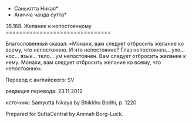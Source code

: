 * Саньютта Никая*
* Аничча чанда сутта*

35\.168\. Желание к непостоянному
\=\=\=\=\=\=\=\=\=\=\=\=\=\=\=\=\=\=\=\=\=\=\=\=\=\=\=\=\=\=\=

Благословенный сказал: «Монахи, вам следует отбросить желание ко всему, что непостоянно\. И что непостоянно? Глаз непостоянен… ухо… нос… язык… тело… ум непостоянен\. Вам следует отбросить желание к нему\. Монахи, вам следует отбросить желание ко всему, что непостоянно»\.

Перевод с английского: SV

редакция перевода: 23\.11\.2012

источник: Samyutta Nikaya by Bhikkhu Bodhi, p\. 1220

Prepared for SuttaCentral by Aminah Borg\-Luck\.